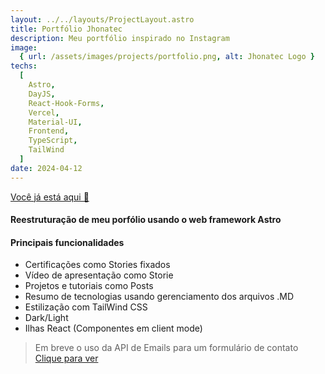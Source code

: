 ```yaml
---
layout: ../../layouts/ProjectLayout.astro
title: Portfólio Jhonatec
description: Meu portfólio inspirado no Instagram
image:
  { url: /assets/images/projects/portfolio.png, alt: Jhonatec Logo }
techs:
  [
    Astro,
    DayJS,
    React-Hook-Forms,
    Vercel,
    Material-UI,
    Frontend,
    TypeScript,
    TailWind
  ]
date: 2024-04-12
---
```


[Você já está aqui 🤍](# "Jhonatec.DEV")

#### Reestruturação de meu porfólio usando o web framework Astro

#### Principais funcionalidades

- Certificações como Stories fixados
- Vídeo de apresentação como Storie
- Projetos e tutoriais como Posts
- Resumo de tecnologias usando gerenciamento dos arquivos .MD
- Estilização com TailWind CSS
- Dark/Light
- Ilhas React (Componentes em client mode)


> Em breve o uso da API de Emails para um formulário de contato [Clique para ver](/projetos/api-emails)
